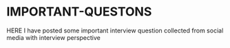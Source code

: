 # IMPORTANT-QUESTONS
HERE I have posted some important interview question collected from social media with interview perspective
